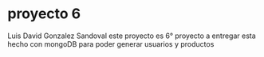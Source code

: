 # proyecto 6
Luis David Gonzalez Sandoval
este proyecto es 6° proyecto a entregar
esta hecho con mongoDB para poder generar usuarios y productos

